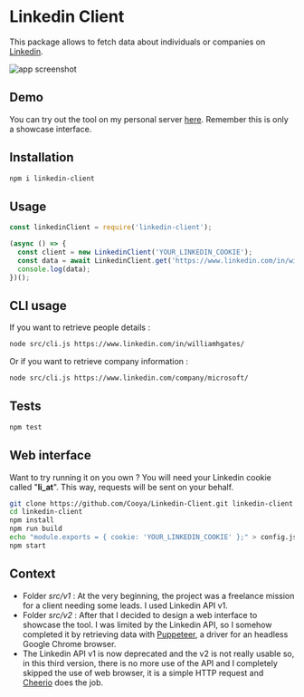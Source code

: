 # Linkedin Client

This package allows to fetch data about individuals or companies on [Linkedin](https://www.linkedin.com).

![app screenshot](https://cooya.fr/images/screenshots/linkedin-company.png)

## Demo

You can try out the tool on my personal server [here](https://linkedin.cooya.fr). Remember this is only a showcase interface.

## Installation

```bash
npm i linkedin-client
```

## Usage

```js
const linkedinClient = require('linkedin-client');

(async () => {
  const client = new LinkedinClient('YOUR_LINKEDIN_COOKIE');
  const data = await LinkedinClient.get('https://www.linkedin.com/in/williamhgates/');
  console.log(data);
})();
```

## CLI usage

If you want to retrieve people details :

```bash
node src/cli.js https://www.linkedin.com/in/williamhgates/
```

Or if you want to retrieve company information :

```bash
node src/cli.js https://www.linkedin.com/company/microsoft/
```

## Tests

```bash
npm test
```

## Web interface

Want to try running it on you own ? You will need your Linkedin cookie called "**li_at**". This way, requests will be sent on your behalf.

```bash
git clone https://github.com/Cooya/Linkedin-Client.git linkedin-client
cd linkedin-client
npm install
npm run build
echo "module.exports = { cookie: 'YOUR_LINKEDIN_COOKIE' };" > config.js
npm start
```

## Context

- Folder _src/v1_ : At the very beginning, the project was a freelance mission for a client needing some leads. I used Linkedin API v1.
- Folder _src/v2_ : After that I decided to design a web interface to showcase the tool. I was limited by the Linkedin API, so I somehow completed it by retrieving data with [Puppeteer](https://github.com/puppeteer/puppeteer), a driver for an headless Google Chrome browser.
- The Linkedin API v1 is now deprecated and the v2 is not really usable so, in this third version, there is no more use of the API and I completely skipped the use of web browser, it is a simple HTTP request and [Cheerio](https://github.com/cheeriojs/cheerio) does the job.
